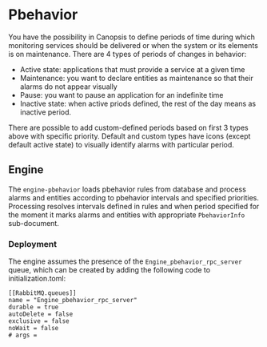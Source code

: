 # Pbehavior

You have the possibility in Canopsis to define periods of time during which monitoring services should be delivered or 
when the system or its elements is on maintenance. There are 4 types of periods of changes in behavior:

 - Active state: applications that must provide a service at a given time
 - Maintenance: you want to declare entities as maintenance so that their alarms do not appear visually
 - Pause: you want to pause an application for an indefinite time
 - Inactive state: when active priods defined, the rest of the day means as inactive period.

 There are possible to add custom-defined periods based on first 3 types above with specific priority. Default and custom 
 types have icons (except default active state) to visually identify alarms with particular period.

## Engine

The `engine-pbehavior` loads pbehavior rules from database and process alarms and entities according to pbehavior intervals 
and specified priorities. Processing resolves intervals defined in rules and when period specified for the moment it marks
alarms and entities with appropriate `PbehaviorInfo` sub-document.

### Deployment
The engine assumes the presence of the `Engine_pbehavior_rpc_server` queue, which can be created by adding the following
code to initialization.toml:
```
[[RabbitMQ.queues]]
name = "Engine_pbehavior_rpc_server"
durable = true
autoDelete = false
exclusive = false
noWait = false
# args =
```

